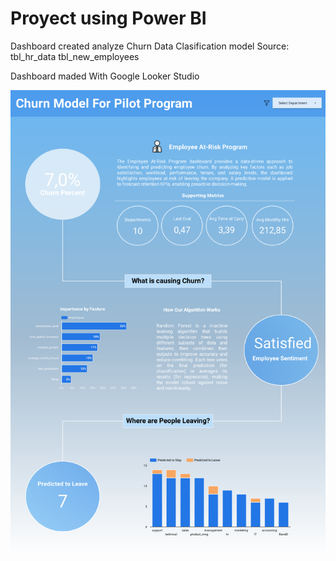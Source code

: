 # Proyect using Power BI 


Dashboard created analyze Churn Data Clasification model
Source:
tbl_hr_data
tbl_new_employees


 Dashboard maded With Google Looker Studio


![SS1](Screenshots/report.png)



